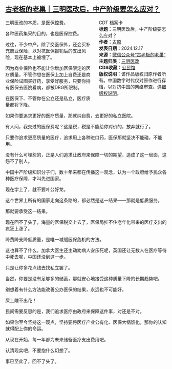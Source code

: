 <!--1734447659000-->
[古老板的老巢｜三明医改后，中产阶级要怎么应对？](https://chinadigitaltimes.net/chinese/714102.html)
------

<div style="width:42%;float:right;padding-left:20px"><div class="su-spoiler su-spoiler-style-fancy su-spoiler-icon-chevron-circle" data-scroll-offset="0" data-anchor-in-url="no"><div class="su-spoiler-title" tabindex="0" role="button"><span class="su-spoiler-icon"></span>CDT 档案卡</div><div class="su-spoiler-content su-u-clearfix su-u-trim"><strong>标题：</strong>三明医改后，中产阶级要怎么应对？<br><strong>作者：</strong><a href="https://chinadigitaltimes.net/space/古老板的老巢" target="_blank">古原</a><br><strong>发表日期：</strong>2024.12.17<br><strong>来源：</strong><a href="https://web.archive.org/web/https://mp.weixin.qq.com/s/Sl2yBml2rH2l9t2lanijkQ" target="_blank">微信公众号“古老板的老巢”</a><br><strong>主题归类：</strong><a href="https://chinadigitaltimes.net/space/三明医改" target="_blank">三明医改</a><br><strong>CDS收藏：</strong><a href="https://chinadigitaltimes.net/space/%E5%85%AC%E6%B0%91%E9%A6%86" target="_blank" rel="noopener">公民馆</a><br><strong>版权说明：</strong>该作品版权归原作者所有。中国数字时代仅对原作进行存档，以对抗中国的网络审查。<a href="https://chinadigitaltimes.net/chinese/copyright">详细版权说明</a>。</div></div></div><p>三明医改的本质，是医保控费。</p><p>各种医药集采的目的，也是医保控费。</p><p>过往，不少中产，除了交医保外，还会买补充商业保险，以对抗医保报销后的支出风险，现在基本上被埋了。</p><p>因为商业保险也不能让你增加医保限定的医疗质量，不管你想在医保上加上自费还是商业保险试图买好药，享受好服务，只要你持有医保去医院看病，都被DRG所限制。</p><p>在医保下、不管你在公立还是私立，医疗质量都将下降。</p><p>如果你要追求更好的医疗质量，那就纯自费，去更好的私立医院。</p><p>有人问，我交过的医保费呢？这是税，税是不能给你对价的，放弃就行了。</p><p>只要你追求更高质量的医疗，追求用上各种进口药，医保那就坚决不能碰，不能用。</p><p>没有什么可埋怨的，正是人们追求让政府来保障一切的期望，造成了这一局面，这怨不了别人。</p><p>中国中产阶级知识分子们，数十年来都在传播这一观念，认为一个政府给予民众各种医疗保障，才叫先进国家。</p><p>现在学上了，就不要叶公好龙。</p><p>这个世界上所有的国家走向这条路的，都必然是这一结果——那就是低质服务。</p><p>那就要承受这一结果。</p><p>现在回不了头了，海量的医保税交上去了，医保局扛不住老年化带来的医疗支出的疯狂上涨了。</p><p>降费降支降低质量，是唯一减缓医保危机的方法。</p><p>这也算不了什么，加拿大医生还主动劝病人安乐死呢，英国还让无数人在医疗等待中死去呢，中国还没到这一步。</p><p>只是让你多花点钱去找私立罢了。</p><p>当然，你要是没有足够多的储蓄，那就安心地接受这种质量下降的长期趋势吧。</p><p>别想着有什么方法能改善公办医保的结果，永远也不可能好。</p><p>屎上雕不出花！</p><p>民间需要反思的是，我们追求医疗由政府来保障这件事，对还是不对。</p><p>如果你至今坚持这一观点，坚持要将医疗产业公有化、医保大锅饭化，那你的认知就得配上你的命运。</p><p>从现在开始，每一年都为未来储备医疗支出费用吧。</p><p>认清现实吧，不要抱什么幻想了。</p><p>事已至此了，回不了头了。</p><div class="addtoany_share_save_container addtoany_content addtoany_content_bottom"><div class="a2a_kit a2a_kit_size_32 addtoany_list" data-a2a-url="https://chinadigitaltimes.net/chinese/714102.html" data-a2a-title="古老板的老巢｜三明医改后，中产阶级要怎么应对？"><a class="a2a_button_facebook" href="https://www.addtoany.com/add_to/facebook?linkurl=https%3A%2F%2Fchinadigitaltimes.net%2Fchinese%2F714102.html&amp;linkname=%E5%8F%A4%E8%80%81%E6%9D%BF%E7%9A%84%E8%80%81%E5%B7%A2%EF%BD%9C%E4%B8%89%E6%98%8E%E5%8C%BB%E6%94%B9%E5%90%8E%EF%BC%8C%E4%B8%AD%E4%BA%A7%E9%98%B6%E7%BA%A7%E8%A6%81%E6%80%8E%E4%B9%88%E5%BA%94%E5%AF%B9%EF%BC%9F" title="Facebook" rel="nofollow noopener" target="_blank"></a><a class="a2a_button_twitter" href="https://www.addtoany.com/add_to/twitter?linkurl=https%3A%2F%2Fchinadigitaltimes.net%2Fchinese%2F714102.html&amp;linkname=%E5%8F%A4%E8%80%81%E6%9D%BF%E7%9A%84%E8%80%81%E5%B7%A2%EF%BD%9C%E4%B8%89%E6%98%8E%E5%8C%BB%E6%94%B9%E5%90%8E%EF%BC%8C%E4%B8%AD%E4%BA%A7%E9%98%B6%E7%BA%A7%E8%A6%81%E6%80%8E%E4%B9%88%E5%BA%94%E5%AF%B9%EF%BC%9F" title="Twitter" rel="nofollow noopener" target="_blank"></a><a class="a2a_button_telegram" href="https://www.addtoany.com/add_to/telegram?linkurl=https%3A%2F%2Fchinadigitaltimes.net%2Fchinese%2F714102.html&amp;linkname=%E5%8F%A4%E8%80%81%E6%9D%BF%E7%9A%84%E8%80%81%E5%B7%A2%EF%BD%9C%E4%B8%89%E6%98%8E%E5%8C%BB%E6%94%B9%E5%90%8E%EF%BC%8C%E4%B8%AD%E4%BA%A7%E9%98%B6%E7%BA%A7%E8%A6%81%E6%80%8E%E4%B9%88%E5%BA%94%E5%AF%B9%EF%BC%9F" title="Telegram" rel="nofollow noopener" target="_blank"></a><a class="a2a_button_reddit" href="https://www.addtoany.com/add_to/reddit?linkurl=https%3A%2F%2Fchinadigitaltimes.net%2Fchinese%2F714102.html&amp;linkname=%E5%8F%A4%E8%80%81%E6%9D%BF%E7%9A%84%E8%80%81%E5%B7%A2%EF%BD%9C%E4%B8%89%E6%98%8E%E5%8C%BB%E6%94%B9%E5%90%8E%EF%BC%8C%E4%B8%AD%E4%BA%A7%E9%98%B6%E7%BA%A7%E8%A6%81%E6%80%8E%E4%B9%88%E5%BA%94%E5%AF%B9%EF%BC%9F" title="Reddit" rel="nofollow noopener" target="_blank"></a><a class="a2a_button_whatsapp" href="https://www.addtoany.com/add_to/whatsapp?linkurl=https%3A%2F%2Fchinadigitaltimes.net%2Fchinese%2F714102.html&amp;linkname=%E5%8F%A4%E8%80%81%E6%9D%BF%E7%9A%84%E8%80%81%E5%B7%A2%EF%BD%9C%E4%B8%89%E6%98%8E%E5%8C%BB%E6%94%B9%E5%90%8E%EF%BC%8C%E4%B8%AD%E4%BA%A7%E9%98%B6%E7%BA%A7%E8%A6%81%E6%80%8E%E4%B9%88%E5%BA%94%E5%AF%B9%EF%BC%9F" title="WhatsApp" rel="nofollow noopener" target="_blank"></a><a class="a2a_button_email" href="https://www.addtoany.com/add_to/email?linkurl=https%3A%2F%2Fchinadigitaltimes.net%2Fchinese%2F714102.html&amp;linkname=%E5%8F%A4%E8%80%81%E6%9D%BF%E7%9A%84%E8%80%81%E5%B7%A2%EF%BD%9C%E4%B8%89%E6%98%8E%E5%8C%BB%E6%94%B9%E5%90%8E%EF%BC%8C%E4%B8%AD%E4%BA%A7%E9%98%B6%E7%BA%A7%E8%A6%81%E6%80%8E%E4%B9%88%E5%BA%94%E5%AF%B9%EF%BC%9F" title="Email" rel="nofollow noopener" target="_blank"></a><a class="a2a_button_copy_link" href="https://www.addtoany.com/add_to/copy_link?linkurl=https%3A%2F%2Fchinadigitaltimes.net%2Fchinese%2F714102.html&amp;linkname=%E5%8F%A4%E8%80%81%E6%9D%BF%E7%9A%84%E8%80%81%E5%B7%A2%EF%BD%9C%E4%B8%89%E6%98%8E%E5%8C%BB%E6%94%B9%E5%90%8E%EF%BC%8C%E4%B8%AD%E4%BA%A7%E9%98%B6%E7%BA%A7%E8%A6%81%E6%80%8E%E4%B9%88%E5%BA%94%E5%AF%B9%EF%BC%9F" title="Copy Link" rel="nofollow noopener" target="_blank"></a><a class="a2a_dd addtoany_share_save addtoany_share" href="https://www.addtoany.com/share"></a></div></div>
